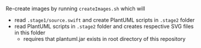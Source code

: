 Re-create images by running `createImages.sh` which will
- read  `.stage1/source.swift` and create PlantUML scripts in `.stage2` folder
- read PlantUML scripts in `.stage2` folder and creates respective SVG files in this folder
  - requires that plantuml.jar exists in root directory of this repository